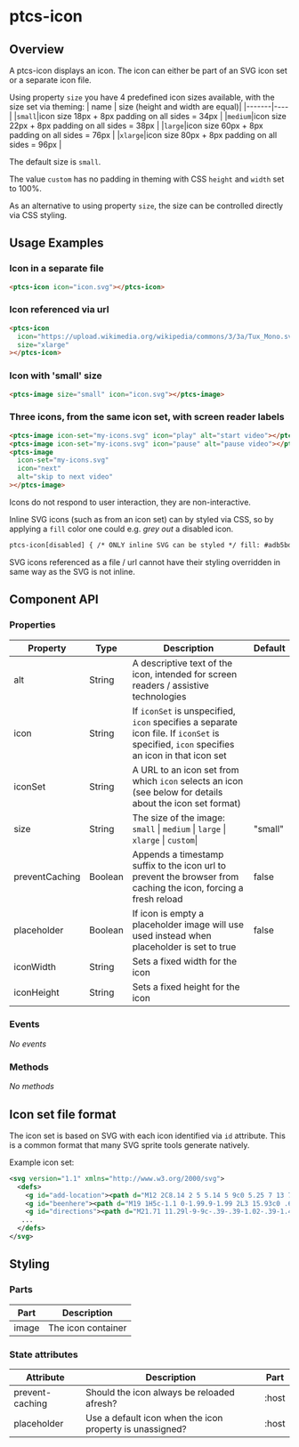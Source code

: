 # ptcs-icon

## Overview

A ptcs-icon displays an icon. The icon can either be part of an SVG icon set or a separate icon file.

Using property `size` you have 4 predefined icon sizes available, with the size set via theming:
| name | size (height and width are equal)|
|-------|----|
|`small`|icon size 18px + 8px padding on all sides = 34px |
|`medium`|icon size 22px + 8px padding on all sides = 38px |
|`large`|icon size 60px + 8px padding on all sides = 76px |
|`xlarge`|icon size 80px + 8px padding on all sides = 96px |

The default size is `small`.

The value `custom` has no padding in theming with CSS `height` and `width` set to 100%.

As an alternative to using property `size`, the size can be controlled directly via CSS styling.

## Usage Examples

### Icon in a separate file

```html
<ptcs-icon icon="icon.svg"></ptcs-icon>
```

### Icon referenced via url

```html
<ptcs-icon
  icon="https://upload.wikimedia.org/wikipedia/commons/3/3a/Tux_Mono.svg"
  size="xlarge"
></ptcs-icon>
```

### Icon with 'small' size

```html
<ptcs-image size="small" icon="icon.svg"></ptcs-image>
```

### Three icons, from the same icon set, with screen reader labels

```html
<ptcs-image icon-set="my-icons.svg" icon="play" alt="start video"></ptcs-image>
<ptcs-image icon-set="my-icons.svg" icon="pause" alt="pause video"></ptcs-image>
<ptcs-image
  icon-set="my-icons.svg"
  icon="next"
  alt="skip to next video"
></ptcs-image>
```

Icons do not respond to user interaction, they are non-interactive.

Inline SVG icons (such as from an icon set) can by styled via CSS, so by applying a `fill` color one could e.g. _grey out_ a disabled icon.

```html
ptcs-icon[disabled] { /* ONLY inline SVG can be styled */ fill: #adb5bd; }
```

SVG icons referenced as a file / url cannot have their styling overridden in same way as the SVG is not inline.

## Component API

### Properties

| Property        | Type    | Description                                                                                                                              | Default |
| --------------- | ------- | ---------------------------------------------------------------------------------------------------------------------------------------- | ------- |
| alt             | String  | A descriptive text of the icon, intended for screen readers / assistive technologies                                                     |         |
| icon            | String  | If `iconSet` is unspecified, `icon` specifies a separate icon file. If `iconSet` is specified, `icon` specifies an icon in that icon set |         |
| iconSet         | String  | A URL to an icon set from which `icon` selects an icon (see below for details about the icon set format)                                 |         |
| size            | String  | The size of the image: `small` \| `medium` \| `large` \| `xlarge` \| `custom`\|                                                          | "small" |
| preventCaching  | Boolean | Appends a timestamp suffix to the icon url to prevent the browser from caching the icon, forcing a fresh reload                          | false   |
| placeholder     | Boolean | If icon is empty a placeholder image will use used instead when placeholder is set to true                                               | false   |
| iconWidth       | String  | Sets a fixed width for the icon                                                                                                          |         |
| iconHeight      | String  | Sets a fixed height for the icon                                                                                                         |         |

### Events

_No events_

### Methods

_No methods_

## Icon set file format

The icon set is based on SVG with each icon identified via `id` attribute. This is a common format that many SVG sprite tools generate natively.

Example icon set:

```xml
<svg version="1.1" xmlns="http://www.w3.org/2000/svg">
  <defs>
    <g id="add-location"><path d="M12 2C8.14 2 5 5.14 5 9c0 5.25 7 13 7 13s7-7.75 7-13c0-3.86-3.14-7-7-7zm4 8h-3v3h-2v-3H8V8h3V5h2v3h3v2z"></path></g>
    <g id="beenhere"><path d="M19 1H5c-1.1 0-1.99.9-1.99 2L3 15.93c0 .69.35 1.3.88 1.66L12 23l8.11-5.41c.53-.36.88-.97.88-1.66L21 3c0-1.1-.9-2-2-2zm-9 15l-5-5 1.41-1.41L10 13.17l7.59-7.59L19 7l-9 9z"></path></g>
    <g id="directions"><path d="M21.71 11.29l-9-9c-.39-.39-1.02-.39-1.41 0l-9 9c-.39.39-.39 1.02 0 1.41l9 9c.39.39 1.02.39 1.41 0l9-9c.39-.38.39-1.01 0-1.41zM14 14.5V12h-4v3H8v-4c0-.55.45-1 1-1h5V7.5l3.5 3.5-3.5 3.5z"></path></g>
   ...
  </defs>
</svg>
```

## Styling

### Parts

| Part  | Description        |
| ----- | ------------------ |
| image | The icon container |

### State attributes

| Attribute       | Description                                              | Part  |
| --------------- | -------------------------------------------------------- | ----- |
| prevent-caching | Should the icon always be reloaded afresh?               | :host |
| placeholder     | Use a default icon when the icon property is unassigned? | :host |
